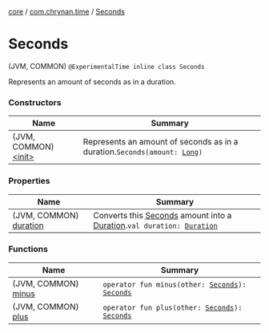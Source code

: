 [core](../../index.md) / [com.chrynan.time](../index.md) / [Seconds](./index.md)

# Seconds

(JVM, COMMON) `@ExperimentalTime inline class Seconds`

Represents an amount of seconds as in a duration.

### Constructors

| Name | Summary |
|---|---|
| (JVM, COMMON) [&lt;init&gt;](-init-.md) | Represents an amount of seconds as in a duration.`Seconds(amount: `[`Long`](https://kotlinlang.org/api/latest/jvm/stdlib/kotlin/-long/index.html)`)` |

### Properties

| Name | Summary |
|---|---|
| (JVM, COMMON) [duration](duration.md) | Converts this [Seconds](./index.md) amount into a [Duration](https://kotlinlang.org/api/latest/jvm/stdlib/kotlin.time/-duration/index.html).`val duration: `[`Duration`](https://kotlinlang.org/api/latest/jvm/stdlib/kotlin.time/-duration/index.html) |

### Functions

| Name | Summary |
|---|---|
| (JVM, COMMON) [minus](minus.md) | `operator fun minus(other: `[`Seconds`](./index.md)`): `[`Seconds`](./index.md) |
| (JVM, COMMON) [plus](plus.md) | `operator fun plus(other: `[`Seconds`](./index.md)`): `[`Seconds`](./index.md) |
